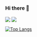 ### Hi there 👋

<!--
**dailylucky/dailylucky** is a ✨ _special_ ✨ repository because its `README.md` (this file) appears on your GitHub profile.

Here are some ideas to get you started:

- 🔭 I’m currently working on ...
- 🌱 I’m currently learning ...
- 👯 I’m looking to collaborate on ...
- 🤔 I’m looking for help with ...
- 💬 Ask me about ...
- 📫 How to reach me: ...
- 😄 Pronouns: ...
- ⚡ Fun fact: ...
-->

<!--状态展示：-->
<img align="center"  src="https://github-readme-stats.vercel.app/api?username=dailylucky&show_icons=true&theme=nightowl "/>

<!--语言使用统计：-->
<img align="center"  src="https://github-readme-stats.vercel.app/api/top-langs/?username=dailylucky&theme=nightowl&layout=compact"  />

[![Top Langs](https://github-readme-stats.vercel.app/api/top-langs/?username=dailylucky&theme=nightowl)](https://github.com/anuraghazra/github-readme-stats)

